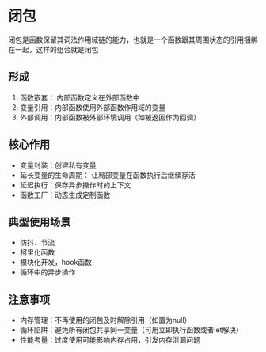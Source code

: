 # 闭包

闭包是函数保留其词法作用域链的能力，也就是一个函数跟其周围状态的引用捆绑在一起，这样的组合就是闭包

## 形成

1. 函数嵌套： 内部函数定义在外部函数中
2. 变量引用：内部函数使用外部函数作用域的变量
3. 外部调用：内部函数被外部环境调用（如被返回作为回调）

## 核心作用

- 变量封装：创建私有变量
- 延长变量的生命周期： 让局部变量在函数执行后继续存活
- 延迟执行：保存异步操作时的上下文
- 函数工厂：动态生成定制函数

## 典型使用场景

- 防抖、节流
- 柯里化函数
- 模块化开发，hook函数
- 循环中的异步操作

## 注意事项

- 内存管理：不再使用的闭包及时解除引用（如置为null）
- 循环陷阱：避免所有闭包共享同一变量（可用立即执行函数或者let解决）
- 性能考量：过度使用可能影响内存占用，引发内存泄漏问题